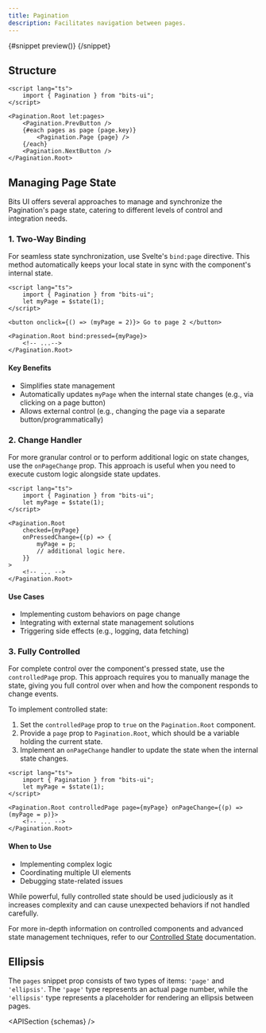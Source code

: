 ```yaml
---
title: Pagination
description: Facilitates navigation between pages.
---
```


<script>
	import { APISection, ComponentPreviewV2, PaginationDemo, Callout } from '$lib/components/index.js'
	export let schemas
</script>

<ComponentPreviewV2 name="pagination-demo" comp="Pagination">

{#snippet preview()}
<PaginationDemo />
{/snippet}

</ComponentPreviewV2>

## Structure

```svelte
<script lang="ts">
	import { Pagination } from "bits-ui";
</script>

<Pagination.Root let:pages>
	<Pagination.PrevButton />
	{#each pages as page (page.key)}
		<Pagination.Page {page} />
	{/each}
	<Pagination.NextButton />
</Pagination.Root>
```

## Managing Page State

Bits UI offers several approaches to manage and synchronize the Pagination's page state, catering to different levels of control and integration needs.

### 1. Two-Way Binding

For seamless state synchronization, use Svelte's `bind:page` directive. This method automatically keeps your local state in sync with the component's internal state.

```svelte
<script lang="ts">
	import { Pagination } from "bits-ui";
	let myPage = $state(1);
</script>

<button onclick={() => (myPage = 2)}> Go to page 2 </button>

<Pagination.Root bind:pressed={myPage}>
	<!-- ...-->
</Pagination.Root>
```

#### Key Benefits

-   Simplifies state management
-   Automatically updates `myPage` when the internal state changes (e.g., via clicking on a page button)
-   Allows external control (e.g., changing the page via a separate button/programmatically)

### 2. Change Handler

For more granular control or to perform additional logic on state changes, use the `onPageChange` prop. This approach is useful when you need to execute custom logic alongside state updates.

```svelte
<script lang="ts">
	import { Pagination } from "bits-ui";
	let myPage = $state(1);
</script>

<Pagination.Root
	checked={myPage}
	onPressedChange={(p) => {
		myPage = p;
		// additional logic here.
	}}
>
	<!-- ... -->
</Pagination.Root>
```

#### Use Cases

-   Implementing custom behaviors on page change
-   Integrating with external state management solutions
-   Triggering side effects (e.g., logging, data fetching)

### 3. Fully Controlled

For complete control over the component's pressed state, use the `controlledPage` prop. This approach requires you to manually manage the state, giving you full control over when and how the component responds to change events.

To implement controlled state:

1. Set the `controlledPage` prop to `true` on the `Pagination.Root` component.
2. Provide a `page` prop to `Pagination.Root`, which should be a variable holding the current state.
3. Implement an `onPageChange` handler to update the state when the internal state changes.

```svelte
<script lang="ts">
	import { Pagination } from "bits-ui";
	let myPage = $state(1);
</script>

<Pagination.Root controlledPage page={myPage} onPageChange={(p) => (myPage = p)}>
	<!-- ... -->
</Pagination.Root>
```

#### When to Use

-   Implementing complex logic
-   Coordinating multiple UI elements
-   Debugging state-related issues

<Callout>

While powerful, fully controlled state should be used judiciously as it increases complexity and can cause unexpected behaviors if not handled carefully.

For more in-depth information on controlled components and advanced state management techniques, refer to our [Controlled State](/docs/controlled-state) documentation.

</Callout>

## Ellipsis

The `pages` snippet prop consists of two types of items: `'page'` and `'ellipsis'`. The `'page'` type represents an actual page number, while the `'ellipsis'` type represents a placeholder for rendering an ellipsis between pages.

<APISection {schemas} />
